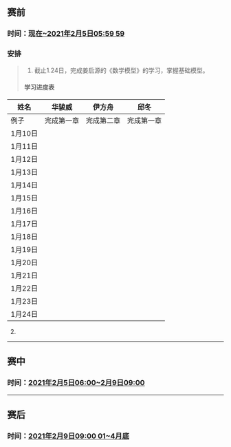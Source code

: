 ## 赛前

### 时间：<u>现在~2021年2月5日05:59 59</u>

### 安排

> 1. 截止1.24日，完成姜启源的《数学模型》的学习，掌握基础模型。
>
>   #### 学习进度表
| 姓名 | 华骏威   | 伊方舟   | 邱冬    |
|-------|-------|-------|-------|
| 例子    | 完成第一章 | 完成第二章 | 完成第一章 |
| 1月10日 |       |       |       |
| 1月11日 |       |       |       |
| 1月12日 |       |       |       |
| 1月13日 |       |       |       |
| 1月14日 |       |       |       |
| 1月15日 |       |       |       |
| 1月16日 |       |       |       |
| 1月17日 |       |       |       |
| 1月18日 |       |       |       |
| 1月19日 |       |       |       |
| 1月20日 |       |       |       |
| 1月21日 |       |       |       |
| 1月22日 |       |       |       |
| 1月23日 |       |       |       |
| 1月24日 |       |       |       |

2. 

---
## 赛中
### 时间：<u>2021年2月5日06:00~2月9日09:00</u>

---
## 赛后

### 时间：<u>2021年2月9日09:00 01~4月底</u>
